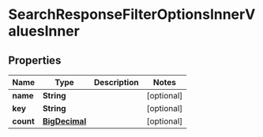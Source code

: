 

# SearchResponseFilterOptionsInnerValuesInner

## Properties

Name | Type | Description | Notes
------------ | ------------- | ------------- | -------------
**name** | **String** |  |  [optional]
**key** | **String** |  |  [optional]
**count** | [**BigDecimal**](BigDecimal.md) |  |  [optional]




